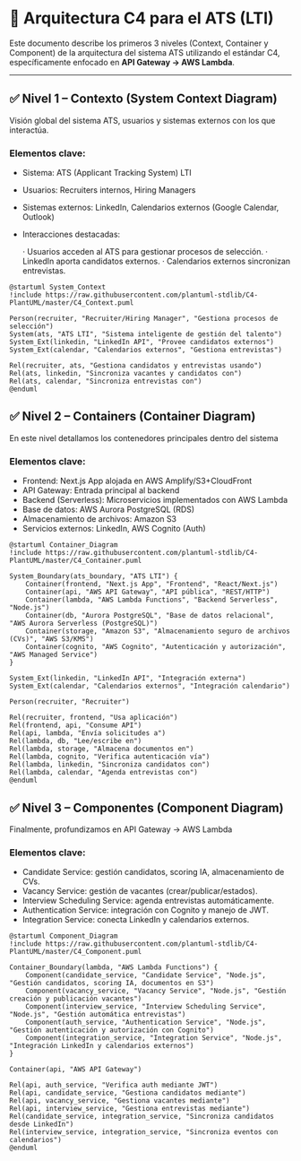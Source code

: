 # 📌 Arquitectura C4 para el ATS (LTI)

Este documento describe los primeros 3 niveles (Context, Container y Component) de la arquitectura del sistema ATS utilizando el estándar C4, específicamente enfocado en **API Gateway → AWS Lambda**.

---

## ✅ Nivel 1 – Contexto (System Context Diagram)

Visión global del sistema ATS, usuarios y sistemas externos con los que interactúa.

### Elementos clave:

- Sistema: ATS (Applicant Tracking System) LTI
- Usuarios: Recruiters internos, Hiring Managers
- Sistemas externos: LinkedIn, Calendarios externos (Google Calendar, Outlook)
- Interacciones destacadas:

    · Usuarios acceden al ATS para gestionar procesos de selección.
    · LinkedIn aporta candidatos externos.
    · Calendarios externos sincronizan entrevistas.


```plantuml
@startuml System_Context
!include https://raw.githubusercontent.com/plantuml-stdlib/C4-PlantUML/master/C4_Context.puml

Person(recruiter, "Recruiter/Hiring Manager", "Gestiona procesos de selección")
System(ats, "ATS LTI", "Sistema inteligente de gestión del talento")
System_Ext(linkedin, "LinkedIn API", "Provee candidatos externos")
System_Ext(calendar, "Calendarios externos", "Gestiona entrevistas")

Rel(recruiter, ats, "Gestiona candidatos y entrevistas usando")
Rel(ats, linkedin, "Sincroniza vacantes y candidatos con")
Rel(ats, calendar, "Sincroniza entrevistas con")
@enduml
```

## ✅ Nivel 2 – Containers (Container Diagram)

En este nivel detallamos los contenedores principales dentro del sistema

### Elementos clave:

- Frontend: Next.js App alojada en AWS Amplify/S3+CloudFront
- API Gateway: Entrada principal al backend
- Backend (Serverless): Microservicios implementados con AWS Lambda
- Base de datos: AWS Aurora PostgreSQL (RDS)
- Almacenamiento de archivos: Amazon S3
- Servicios externos: LinkedIn, AWS Cognito (Auth)


```
@startuml Container_Diagram
!include https://raw.githubusercontent.com/plantuml-stdlib/C4-PlantUML/master/C4_Container.puml

System_Boundary(ats_boundary, "ATS LTI") {
    Container(frontend, "Next.js App", "Frontend", "React/Next.js")
    Container(api, "AWS API Gateway", "API pública", "REST/HTTP")
    Container(lambda, "AWS Lambda Functions", "Backend Serverless", "Node.js")
    Container(db, "Aurora PostgreSQL", "Base de datos relacional", "AWS Aurora Serverless (PostgreSQL)")
    Container(storage, "Amazon S3", "Almacenamiento seguro de archivos (CVs)", "AWS S3/KMS")
    Container(cognito, "AWS Cognito", "Autenticación y autorización", "AWS Managed Service")
}

System_Ext(linkedin, "LinkedIn API", "Integración externa")
System_Ext(calendar, "Calendarios externos", "Integración calendario")

Person(recruiter, "Recruiter")

Rel(recruiter, frontend, "Usa aplicación")
Rel(frontend, api, "Consume API")
Rel(api, lambda, "Envía solicitudes a")
Rel(lambda, db, "Lee/escribe en")
Rel(lambda, storage, "Almacena documentos en")
Rel(lambda, cognito, "Verifica autenticación vía")
Rel(lambda, linkedin, "Sincroniza candidatos con")
Rel(lambda, calendar, "Agenda entrevistas con")
@enduml
```

## ✅ Nivel 3 – Componentes (Component Diagram)

Finalmente, profundizamos en API Gateway → AWS Lambda

### Elementos clave:

- Candidate Service: gestión candidatos, scoring IA, almacenamiento de CVs.
- Vacancy Service: gestión de vacantes (crear/publicar/estados).
- Interview Scheduling Service: agenda entrevistas automáticamente.
- Authentication Service: integración con Cognito y manejo de JWT.
- Integration Service: conecta LinkedIn y calendarios externos.


```
@startuml Component_Diagram
!include https://raw.githubusercontent.com/plantuml-stdlib/C4-PlantUML/master/C4_Component.puml

Container_Boundary(lambda, "AWS Lambda Functions") {
    Component(candidate_service, "Candidate Service", "Node.js", "Gestión candidatos, scoring IA, documentos en S3")
    Component(vacancy_service, "Vacancy Service", "Node.js", "Gestión creación y publicación vacantes")
    Component(interview_service, "Interview Scheduling Service", "Node.js", "Gestión automática entrevistas")
    Component(auth_service, "Authentication Service", "Node.js", "Gestión autenticación y autorización con Cognito")
    Component(integration_service, "Integration Service", "Node.js", "Integración LinkedIn y calendarios externos")
}

Container(api, "AWS API Gateway")

Rel(api, auth_service, "Verifica auth mediante JWT")
Rel(api, candidate_service, "Gestiona candidatos mediante")
Rel(api, vacancy_service, "Gestiona vacantes mediante")
Rel(api, interview_service, "Gestiona entrevistas mediante")
Rel(candidate_service, integration_service, "Sincroniza candidatos desde LinkedIn")
Rel(interview_service, integration_service, "Sincroniza eventos con calendarios")
@enduml

```

